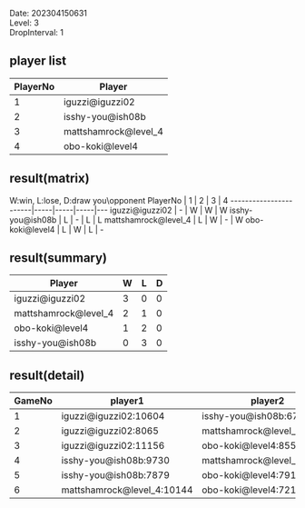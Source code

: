 Date: 202304150631  
Level: 3  
DropInterval: 1  
## player list
PlayerNo  |  Player
----------|----------------------
1         |  iguzzi@iguzzi02
2         |  isshy-you@ish08b
3         |  mattshamrock@level_4
4         |  obo-koki@level4
## result(matrix)
W:win, L:lose, D:draw
you\opponent PlayerNo  |  1  |  2  |  3  |  4
-----------------------|-----|-----|-----|---
iguzzi@iguzzi02        |  -  |  W  |  W  |  W
isshy-you@ish08b       |  L  |  -  |  L  |  L
mattshamrock@level_4   |  L  |  W  |  -  |  W
obo-koki@level4        |  L  |  W  |  L  |  -
## result(summary)
Player                |  W  |  L  |  D
----------------------|-----|-----|---
iguzzi@iguzzi02       |  3  |  0  |  0
mattshamrock@level_4  |  2  |  1  |  0
obo-koki@level4       |  1  |  2  |  0
isshy-you@ish08b      |  0  |  3  |  0
## result(detail)
GameNo  |  player1                     |  player2
--------|------------------------------|----------------------------
1       |  iguzzi@iguzzi02:10604       |  isshy-you@ish08b:6775
2       |  iguzzi@iguzzi02:8065        |  mattshamrock@level_4:7449
3       |  iguzzi@iguzzi02:11156       |  obo-koki@level4:8551
4       |  isshy-you@ish08b:9730       |  mattshamrock@level_4:10934
5       |  isshy-you@ish08b:7879       |  obo-koki@level4:7913
6       |  mattshamrock@level_4:10144  |  obo-koki@level4:7210
